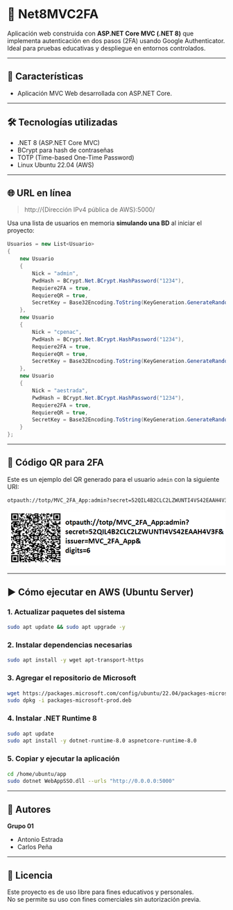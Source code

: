 # 🎯 Net8MVC2FA

Aplicación web construida con **ASP.NET Core MVC (.NET 8)** que implementa autenticación en dos pasos (2FA) usando Google Authenticator. Ideal para pruebas educativas y despliegue en entornos controlados.

---

## 🚀 Características

- Aplicación MVC Web desarrollada con ASP.NET Core.

---

## 🛠️ Tecnologías utilizadas

- .NET 8 (ASP.NET Core MVC)
- BCrypt para hash de contraseñas
- TOTP (Time-based One-Time Password)
- Linux Ubuntu 22.04 (AWS)

---

## 🌐 URL en línea

> http://{Dirección IPv4 pública de AWS}:5000/

Usa una lista de usuarios en memoria **simulando una BD** al iniciar el proyecto:

```csharp
Usuarios = new List<Usuario>
{
    new Usuario
    {
        Nick = "admin",
        PwdHash = BCrypt.Net.BCrypt.HashPassword("1234"),
        Requiere2FA = true,
        RequiereQR = true,
        SecretKey = Base32Encoding.ToString(KeyGeneration.GenerateRandomKey(20))
    },
    new Usuario
    {
        Nick = "cpenac",
        PwdHash = BCrypt.Net.BCrypt.HashPassword("1234"),
        Requiere2FA = true,
        RequiereQR = true,
        SecretKey = Base32Encoding.ToString(KeyGeneration.GenerateRandomKey(20))
    },
    new Usuario
    {
        Nick = "aestrada",
        PwdHash = BCrypt.Net.BCrypt.HashPassword("1234"),
        Requiere2FA = true,
        RequiereQR = true,
        SecretKey = Base32Encoding.ToString(KeyGeneration.GenerateRandomKey(20))
    }
};
```

---

## 🔐 Código QR para 2FA

Este es un ejemplo del QR generado para el usuario `admin` con la siguiente URI:

```bash
otpauth://totp/MVC_2FA_App:admin?secret=52QIL4B2CLC2LZWUNTI4VS42EAAH4V3F&issuer=MVC_2FA_App&digits=6
```

![QR para 2FA](./2FA.png)

---

## ▶️ Cómo ejecutar en AWS (Ubuntu Server)

### 1. Actualizar paquetes del sistema

```bash
sudo apt update && sudo apt upgrade -y
```

### 2. Instalar dependencias necesarias

```bash
sudo apt install -y wget apt-transport-https
```

### 3. Agregar el repositorio de Microsoft

```bash
wget https://packages.microsoft.com/config/ubuntu/22.04/packages-microsoft-prod.deb -O packages-microsoft-prod.deb
sudo dpkg -i packages-microsoft-prod.deb
```

### 4. Instalar .NET Runtime 8

```bash
sudo apt update
sudo apt install -y dotnet-runtime-8.0 aspnetcore-runtime-8.0
```

### 5. Copiar y ejecutar la aplicación

```bash
cd /home/ubuntu/app
sudo dotnet WebAppSSO.dll --urls "http://0.0.0.0:5000"
```

---

## 👥 Autores

**Grupo 01**  
- Antonio Estrada  
- Carlos Peña  

---

## 📄 Licencia

Este proyecto es de uso libre para fines educativos y personales.  
No se permite su uso con fines comerciales sin autorización previa.